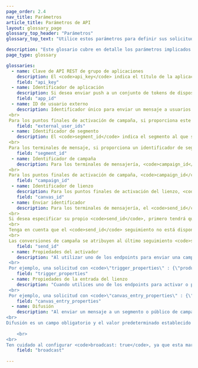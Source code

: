 ```yaml
---
page_order: 2.4
nav_title: Parámetros
article_title: Parámetros de API
layout: glossary_page
glossary_top_header: "Parámetros"
glossary_top_text: "Utilice estos parámetros para definir sus solicitudes de API. Aunque los parámetros que necesita se enumeran en los criterios de valoración, esto debería darle más información sobre sus matices y otras especificaciones."

description: "Este glosario cubre en detalle los parámetros implicados en la realización de solicitudes de API." 
page_type: glossary

glossaries:
  - name: Clave de API REST de grupo de aplicaciones
    description: El <code>api_key</code> indica el título de la aplicación con el que están asociados los datos de esta solicitud y autentica al solicitante como alguien que tiene permiso para enviar mensajes a la aplicación. Debe incluirse con cada solicitud como encabezado de autorización HTTP. Se puede encontrar en la sección Consola<strong> de </strong>desarrollador del panel de Braze.
    field: "api_key"
  - name: Identificador de aplicación
    description: Si desea enviar push a un conjunto de tokens de dispositivo (en lugar de usuarios), debe indicar en nombre de qué aplicación específica está enviando mensajes. En ese caso, proporcionará el identificador de aplicación adecuado en un objeto de tokens. Se puede encontrar en la sección Consola<strong> de </strong>desarrollador del panel de Braze.
    field: "app_id"
  - name: ID de usuario externo
    description: Identificador único para enviar un mensaje a usuarios específicos. Este identificador debe ser el mismo que el que configuró en el SDK de Braze. Solo puede dirigirse a usuarios para mensajería que ya hayan sido identificados a través del SDK o la API de usuario. Se permite un máximo de 50 ID de usuario externo en una solicitud. <br>
 <br>
 Para los puntos finales de activación de campaña, si proporciona este campo, los criterios se estratificarán con los segmentos de la campaña y solo los usuarios que estén en la lista de ID de usuario externo y el segmento de la campaña recibirán el mensaje.
    field: "external_user_ids"
  - name: Identificador de segmento
    description: El <code>segment_id</code> indica el segmento al que se debe enviar el mensaje. Puede encontrar un identificador de segmento para cada uno de los segmentos que ha creado en la sección Consola<strong> de </strong>desarrolladores del panel de Braze. <br>
 <br>
 Para los terminales de mensaje, si proporciona un identificador de segmento y una lista de ID de usuario externo en una sola solicitud de mensajería, los criterios se estratificarán y solo los usuarios que estén en la lista de ID de usuario externo y el segmento proporcionado recibirán el mensaje.
    field: "segment_id"
  - name: Identificador de campaña
    description: Para los terminales de mensajería, <code>campaign_id</code> indica la campaña API en la que se debe realizar un seguimiento de los análisis de un mensaje. Se puede encontrar un identificador de campaña para cada una de las campañas que ha creado en la sección Consola<strong> de </strong>desarrolladores del tablero de Braze. Si proporciona un identificador de campaña en el cuerpo de la solicitud, debe proporcionar un <code>message_variation_id</code> en cada uno de los objetos de mensaje que indican la variante representada de su campaña. <br>
 <br>
 Para los puntos finales de activación de campaña, <code>campaign_id</code> indica el ID de API de la campaña que se va a activar. Este campo es obligatorio para todas las solicitudes de punto final de activación.
    field: "campaign_id"
  - name: Identificador de lienzo
    description: Para los puntos finales de activación del lienzo, <code>canvas_id</code> indica el identificador del lienzo que se va a activar o programar. Este campo es obligatorio para todas las solicitudes de punto final de activación.
    field: "canvas_id"
  - name: Enviar identificador
    description: Para los terminales de mensajería, el <code>send_id</code> indica el envío bajo el cual se debe realizar un seguimiento de los análisis de un mensaje. El le <code>send_id</code> permite extraer análisis para una instancia específica de una campaña enviada a través del <code>sends/data_series</code> punto final. Las campañas API y API activadoras que se envían como difusión generarán automáticamente un identificador de envío si no se proporciona un identificador de envío. <br>
 <br>
 Si desea especificar su propio <code>send_id</code>, primero tendrá que crear uno a través del <code>sends/id/create</code> punto final. El <code>send_id</code> debe tener todos los caracteres ASCII y como máximo 64 caracteres.  Puedes reutilizar un identificador de envío en varios envíos de la misma campaña si deseas agrupar los análisis de esos envíos juntos. <br>
 <br>
 Tenga en cuenta que el <code>send_id</code> seguimiento no está disponible para los correos electrónicos enviados a través de Mailjet. <br>
 <br>
 Las conversiones de campaña se atribuyen al último seguimiento <code>send_id</code> que el usuario recibió de esa campaña, a menos que el último envío que el usuario recibió no haya sido rastreado.
    field: "send_id"
  - name: Propiedades del activador
    description: "Al utilizar uno de los endpoints para enviar una campaña con entrega activada por API, puede proporcionar un mapa de claves y valores para personalizar su mensaje. Si realiza una solicitud de API que contiene un objeto en <code>\"trigger_properties\"</code>, se puede hacer referencia a los valores de ese objeto en su plantilla de mensaje bajo el espacio de <code>api_trigger_properties</code> nombres. <br>
 <br>
 Por ejemplo, una solicitud con <code>\"trigger_properties\" : {\"product_name\" : \"shoes\", \"product_price\" : 79.99}</code> podría añadir la palabra \"zapatas\" al mensaje añadiendo <code>{{api_trigger_properties.${product_name}}}</code>."
    field: "trigger_properties"
  - name: Propiedades de la entrada del lienzo
    description: "Cuando utilices uno de los endpoints para activar o programar un lienzo a través de la API, puedes proporcionar un mapa de claves y valores para personalizar los mensajes enviados por los primeros pasos de tu lienzo, en el espacio de <code>\"canvas_entry_properties\"</code> nombres. <br>
 <br>
 Por ejemplo, una solicitud con <code>\"canvas_entry_properties\" : {\"product_name\" : \"shoes\", \"product_price\" : 79.99}</code> podría añadir la palabra \"zapatas\" a un mensaje añadiendo <code>{{canvas_entry_properties.${product_name}}}</code>."
    field: "canvas_entry_properties"
  - name: Difusión
    description: "Al enviar un mensaje a un segmento o público de campaña utilizando un punto final de API, Braze requiere que definas explícitamente si tu mensaje es una \"difusión\" a un gran grupo de usuarios mediante la inclusión de un <code>broadcast</code> booleano en la llamada API. Es decir, si tienes la intención de enviar un mensaje de API a todo el segmento al que se dirige una campaña o Canvas, debes incluirlo <code>broadcast: true</code> en tu llamada a la API. <br>
<br>
Difusión es un campo obligatorio y el valor predeterminado establecido por Braze cuando se realiza una campaña o lienzo es <code>broadcast: false</code>. No puede tener ambas <code>broadcast: true</code> y una <code>recipients</code> lista especificada. Si el <code>broadcast</code> indicador se establece en verdadero y se proporciona una lista explícita de destinatarios, el punto final de la API devolverá un error. Del mismo modo, si se incluye <code>broadcast: false</code> y no se proporciona una lista de destinatarios, se producirá un error. 
    
    <br>
<br>
Ten cuidado al configurar <code>broadcast: true</code>, ya que esta marca puede hacer que envíes tu campaña o lienzo a un público más grande de lo esperado. El <code>broadcast</code> indicador es necesario para proteger contra envíos accidentales a grandes grupos de usuarios."
    field: "broadcast"
    
---
```

